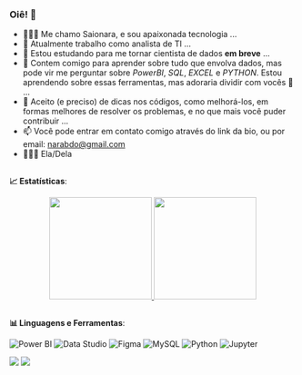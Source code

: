 ### Oiê! 👋

<!--
**SaionaraAraujo/SaionaraAraujo** is a ✨ _special_ ✨ repository because its `README.md` (this file) appears on your GitHub profile.

Here are some ideas to get you started:-->

- 👩🏽‍💻 Me chamo Saionara, e sou apaixonada tecnologia ...
- 🔭 Atualmente trabalho como analista de TI ...
- 🌱 Estou estudando para me tornar cientista de dados **em breve** ...
- 👯 Contem comigo para aprender sobre tudo que envolva dados, mas pode vir me perguntar sobre _PowerBI_, _SQL_, _EXCEL_ e _PYTHON_. Estou aprendendo sobre essas ferramentas, mas adoraria dividir com vocês 🤩 ...
- 🤔 Aceito (e preciso) de dicas nos códigos, como melhorá-los, em formas melhores de resolver os problemas, e no que mais você puder contribuir ...
- 📫 Você pode entrar em contato comigo através do link da bio, ou por email: narabdo@gmail.com
- 👩🏽‍🦱 Ela/Dela

##
<b> :chart_with_upwards_trend: Estatísticas</b>:
<div align="center">
  <a href="https://github.com/SaionaraAraujo">
  <img height="180em" src="https://github-readme-stats.vercel.app/api?username=SaionaraAraujo&show_icons=true&theme=buefy&include_all_commits=true&count_private=true"/>
  <img height="180em" src="https://github-readme-stats.vercel.app/api/top-langs/?username=SaionaraAraujo&layout=compact&langs_count=7&theme=buefy"/>
</a>
</div>


##
<!-- Ferramentas-->
<div>
<b>  📊 Linguagens e Ferramentas</b>:

 ![Power BI](https://img.shields.io/badge/-Power%20BI-white?style=plastic&logo=Power-BI)
 ![Data Studio](https://img.shields.io/badge/-Data%20Studio-white?style=plastic&logo=DataStudio)
 ![Figma](https://img.shields.io/badge/-Figma-white?style=plastic&logo=Figma)
 ![MySQL](https://img.shields.io/badge/-MySQL-white?style=plastic&logo=mysql)
 ![Python](https://img.shields.io/badge/-Python-white?style=plastic&logo=Python)
 ![Jupyter](https://img.shields.io/badge/-Jupyter-white?style=plastic&logo=Jupyter)

</div>

<!--Contato-->
<a href = "mailto:narabdo@gmail.com"><img src="https://img.shields.io/badge/-Gmail-%23333?style=for-the-badge&logo=gmail&logoColor=white" target="_blank"></a>
  <a href="https://www.linkedin.com/in/saionara-araujo/" target="_blank"><img src="https://img.shields.io/badge/-LinkedIn-%230077B5?style=for-the-badge&logo=linkedin&logoColor=white" target="_blank"></a> 


